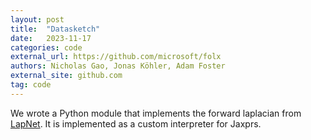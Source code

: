 ```yaml
---
layout: post
title:  "Datasketch"
date:   2023-11-17
categories: code
external_url: https://github.com/microsoft/folx
authors: Nicholas Gao, Jonas Köhler, Adam Foster
external_site: github.com
tag: code
---
```


We wrote a Python module that implements the forward laplacian from [LapNet](https://arxiv.org/abs/2307.08214). It is implemented as a custom interpreter for Jaxprs.
<!--more-->
